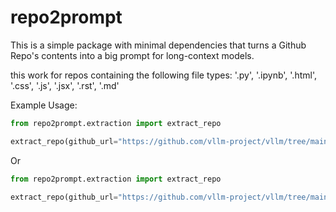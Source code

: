 # repo2prompt

This is a simple package with minimal dependencies that turns a Github Repo's contents into a big prompt for long-context models.

this work for repos containing the following file types:
'.py', '.ipynb', '.html', '.css', '.js', '.jsx', '.rst', '.md'

Example Usage:

```python
from repo2prompt.extraction import extract_repo

extract_repo(github_url="https://github.com/vllm-project/vllm/tree/main", github_token="your_github_token")
```

Or 

```python
from repo2prompt.extraction import extract_repo

extract_repo(github_url="https://github.com/vllm-project/vllm/tree/main") # os.getenv("GITHUB_TOKEN") used internally
```

